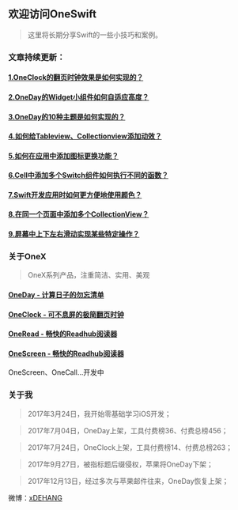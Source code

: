 ## 欢迎访问OneSwift

> 这里将长期分享Swift的一些小技巧和案例。


### 文章持续更新：

####  [1.OneClock的翻页时钟效果是如何实现的？](/1.OneClock的翻页时钟效果是如何实现的.md)

####  [2.OneDay的Widget小组件如何自适应高度？](/2.OneDay的Widget小组件如何自适应高度.md)

####  [3.OneDay的10种主题是如何实现的？](/3.OneDay的10种主题是如何实现的.md)

####  [4.如何给Tableview、Collectionview添加动效？](/4.如何给Tableview、Collectionview添加动效.md)

####  [5.如何在应用中添加图标更换功能？](/5.如何在应用中添加图标更换功能.md)

####  [6.Cell中添加多个Switch组件如何执行不同的函数？](/6.Cell中添加多个Switch组件如何执行不同的函数.md)

####  [7.Swift开发应用时如何更方便地使用颜色？](/7.Swift开发应用时如何更方便地使用颜色.md)

####  [8.在同一个页面中添加多个CollectionView？](/8.在同一个页面中添加多个CollectionView.md)

####  [9.屏幕中上下左右滑动实现某些特定操作？](/9.屏幕中上下左右滑动实现某些特定操作.md)


### 关于OneX
> OneX系列产品，注重简洁、实用、美观

#### [OneDay - 计算日子的勿忘清单](https://itunes.apple.com/cn/app/id1250290965)
#### [OneClock - 可不息屏的极简翻页时钟](https://itunes.apple.com/cn/app/id1257395357)
#### [OneRead - 畅快的Readhub阅读器](https://jinshuju.net/f/syQKg5)
#### [OneScreen - 畅快的Readhub阅读器](https://jinshuju.net/f/syQKg5)

OneScreen、OneCall...开发中


### 关于我

> 2017年3月24日，我开始零基础学习iOS开发；

> 2017年7月04日，OneDay上架，工具付费榜36、付费总榜456；

> 2017年7月24日，OneClock上架，工具付费榜14、付费总榜263；

> 2017年9月27日，被指标题后缀侵权，苹果将OneDay下架；

> 2017年12月13日，经过多次与苹果邮件往来，OneDay恢复上架；


微博：[xDEHANG](https://weibo.com/bujidehang)
